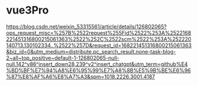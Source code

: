 # vue3Pro
https://blog.csdn.net/weixin_53315561/article/details/126802065?ops_request_misc=%257B%2522request%255Fid%2522%253A%2522168221451316800215061363%2522%252C%2522scm%2522%253A%252220140713.130102334..%2522%257D&request_id=168221451316800215061363&biz_id=0&utm_medium=distribute.pc_search_result.none-task-blog-2~all~top_positive~default-1-126802065-null-null.142^v86^insert_down28,239^v2^insert_chatgpt&utm_term=github%E4%BD%BF%E7%94%A8%E6%95%99%E7%A8%8B%E5%9B%BE%E6%96%87%E8%AF%A6%E8%A7%A3&spm=1018.2226.3001.4187
